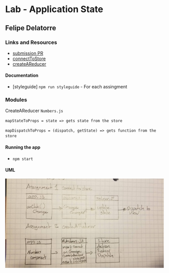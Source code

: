 # Lab - Application State

## Felipe Delatorre

### Links and Resources
* [submission PR](http://xyz.com)
* [connectToStore](https://codesandbox.io/s/lab-36-connecttoastore-hi1x8)  
* [createAReducer](https://codesandbox.io/s/lab-36-createareducer-ypu6v)

#### Documentation
* [styleguide] `npm run styleguide` - For each assingment

### Modules
CreateAReducer `Numbers.js`

`mapStateToProps = state => gets state from the store`

`mapDispatchToProps = (dispatch, getState) => gets function from the store`

#### Running the app
* `npm start`

#### UML
![](./assets/lab36.jpg)
